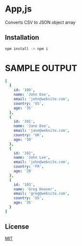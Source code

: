 # App,js

Converts CSV to JSON object array

## Installation

```js script
npm install -> npm i
``` 

# SAMPLE OUTPUT

```yaml
[
  {
    id: '100',
    name: 'John Doe',
    email: 'john@website.com',
    country: 'US',
    age: '35'
  },
  {
    id: '101',
    name: 'Jane Doe',
    email: 'jane@website.com',
    country: 'UK',
    age: '30'
  },
  {
    id: '102',
    name: 'John Lee',
    email: 'john@website.com',
    country: 'FR',
    age: '20'
  },
  {
    id: '103',
    name: 'Greg Hoover',
    email: 'greg@website.com',
    country: 'US',
    age: '35'
  }
]
```

## License
[MIT](https://choosealicense.com/licenses/mit/)